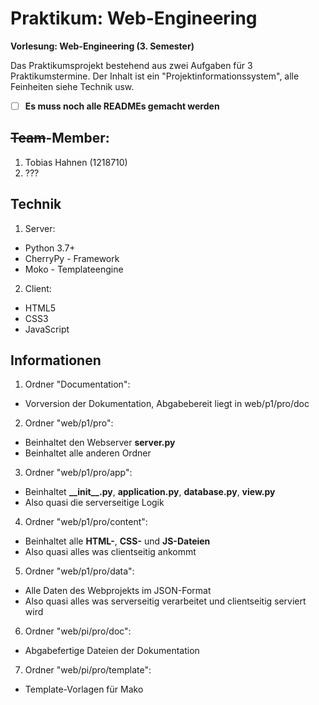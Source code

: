 # Praktikum: Web-Engineering

**Vorlesung: Web-Engineering (3. Semester)**

Das Praktikumsprojekt bestehend aus zwei Aufgaben für 3 Praktikumstermine.
Der Inhalt ist ein "Projektinformationssystem", alle Feinheiten siehe Technik usw.

- [ ] **Es muss noch alle READMEs gemacht werden**

## ~~Team~~-Member:
1. Tobias Hahnen (1218710)
2. ???

## Technik
1. Server:
  * Python 3.7+
  * CherryPy - Framework
  * Moko - Templateengine
2. Client:
  * HTML5
  * CSS3
  * JavaScript

## Informationen
1. Ordner "Documentation":
  * Vorversion der Dokumentation, Abgabebereit liegt in web/p1/pro/doc
2. Ordner "web/p1/pro":
  * Beinhaltet den Webserver **server.py**
  * Beinhaltet alle anderen Ordner
3. Ordner "web/p1/pro/app":
  * Beinhaltet **\_\_init\_\_.py**, **application.py**, **database.py**, **view.py**
  * Also quasi die serverseitige Logik
4. Ordner "web/p1/pro/content":
  * Beinhaltet alle **HTML-**, **CSS-** und **JS-Dateien**
  * Also quasi alles was clientseitig ankommt
5. Ordner "web/p1/pro/data":
  * Alle Daten des Webprojekts im JSON-Format
  * Also quasi alles was serverseitig verarbeitet und clientseitig serviert wird
6. Ordner "web/pi/pro/doc":
  * Abgabefertige Dateien der Dokumentation
7. Ordner "web/pi/pro/template":
  * Template-Vorlagen für Mako
